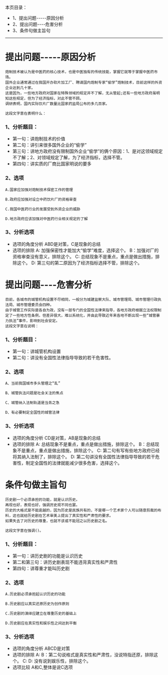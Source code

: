 本页目录：
- 1、提出问题-----原因分析
- 2、提出问题----危害分析
- 3、条件句做主旨句

***

# 提出问题-----原因分析
```
炮制技术被认为是中医药的核心技术，也是中医独有的传统技能，掌握它就等于掌握中医药市场。
国外企业通常通过在我国开办软片加工厂、聘请国内炮制专家“偷学”炮制技术，目前这样的外资企业达到几十家。
这是因为，一些地方政府对国家在特殊领域的规定并不了解，无从管起;还有一些地方政府虽明知这些规定，但为了经济指标，对此不管不顾。
调研表明，国内实际饮片厂数量比国家药监局公布的多几百家。

这段文字意在表明什么：
```

### 1、分析题目：
- 第一句：讲炮制技术的价值
- 第二句：讲引来很多国外企业的“偷学”
- 第三句：讲地方政府没有限制国外企业“偷学”的俩个原因：1、是对这领域规定不了解；2、对领域规定了解，为了经济指标，选择不管。
- 第四句：讲实质的厂商比国家明说的要多
### 2、选项
```
A.国家应加强对炮制技术保密工作的管理

B.政府应加强对设立中药饮片厂的资格审查

C.我国中医药行业的发展受到外资企业的威胁

D.地方政府应该加强对中医药行业相关规定的了解
```

### 3、分析选项
- 选项的角度分析
ABD是对策，C是现象的总结
- 选项的排除
A: 加强保密性才能加大“偷学”难度，选择这个。
B：加强对厂的资格审查没有意义，排除这个。
C: 总结现象不是重点，重点是做出措施，排除这个。
D: 第三句的第二原因为了经济指标选择不管，排除这个。

# 提出问题----危害分析
```
目前，各城市的城管机构设置不尽相同，一般分为城建监察大队、城市管理局、城市管理行政执法局、城市管理委员会四种。
由于城管工作实际是各自为政，没有一部专门的全国性法律来指导，各地方政府根据立法权限制定了一些地方性条例，但差异很大，难以系统化，并由此导致近年来各地不断出现一些“城管暴力执法”事件，影响到社会安定。
这段文字意在说明：
```
### 1、分析题目：
- 第一句：讲城管机构设置
- 第二句：讲没有全国性法律指导导致的若干危害性。

### 2、选项
```
A、当前我国城市多头管理之“乱”

B、城管执法问题是社会关注的焦点

C、城管纳入法制轨道是当务之急

D、有必要制定全国性的城管法律
```
### 3、分析选项
- 选项的角度分析
CD是对策，AB是现象的总结
- 选项的排除
A: 总结现象不是重点，重点是做出措施，排除这个。
B：总结现象不是重点，重点是做出措施，排除这个。
C: 第二句有写有些地方政府已经将其纳入法制了，排除这个。
D: 第二句讲没有全国性法律指导导致的若干危害性，制定全国性的法律就能减少很多危害，选择这个。

# 条件句做主旨句
```
历史剧一个必须承担的功能，就是认识历史。
再现也好，表现也好，强调厉史观不同也罢。
历史的大格式是不能逾越的，因为历史是民族共有的，不是哪一个艺术家个人可以随意剪裁的布料，这也就给历史剧在艺术审美上提出了真实性和严肃性的要求。
如果失去了对历史的尊重，也就不该或不能冠之以历史剧之名。

这段文字意在强调()。
```
### 1、分析题目：
- 第一句：讲历史剧的功能是认识历史
- 第二和第三句：讲历史剧表现不能违背真实性和严肃性
- 第四句：讲尊重才能叫历史剧

### 2、选项
```
A.历史剧必须承担起认识历史的功能

B.历史剧应以真实还原历史为创作原则

C.历史剧的演绎应建立在尊重历史的基础上

D.历史剧应在真实性和娱乐性之间达到平衡
```
### 3、分析选项
- 选项的角度分析
ABCD是对策
- 选项的排除
A:
B：第二句说格式是真实性和严肃性，没说特指还原，排除这个。
C:
D: 没有说到娱乐性，排除这个。
- 选项比较
A和C,整体是说C选项
